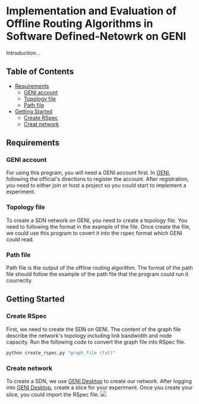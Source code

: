Implementation and Evaluation of Offline Routing Algorithms in Software Defined-Netowrk on GENI
======================================================================================
Introduction...

## Table of Contents

- [Requirements](#requirements)
  - [GENI account](#GENI)
  - [Topology file](#topology-file)
  - [Path file](#path-file)
- [Getting Started](##getting-started)
  - [Create RSpec](#create-rspec)
  - [Creat network](#create-network)




##  Requirements
### GENI account
For using this program, you will need a GENI account first. In [GENI](http://www.geni.net/ "GENI"), following the official's directions to register the account. After registration, you need to either join or host a project so you could start to implement a experiment.

### Topology file
To create a SDN network on GENI, you need to create a topology file. You need to following the format in the example of the file. Once create the file, we could use this program to covert it into the rspec format which GENI could read.

### Path file
Path file is the output of the offline routing algorithm. The format of the path file should follow the example of the path file that the program could run it courrectly.

## Getting Started
### Create RSpec
First, we need to create the SDN on GENI. The content of the graph file describe the network's topology including link bandwidth and node capacity. Run the following code to convert the graph file into RSpec file.
```Bash
python create_rspec.py "graph_file (txt)"
```
### Create network
To create a SDN, we use [GENI Desktop](https://genidesktop.netlab.uky.edu/ "GENI Desktop") to create our network. After logging into [GENI Desktop](https://genidesktop.netlab.uky.edu/ "GENI Desktop"), create a slice for your experiment. Once you create your slice, you could import the RSpec file. 
![](http://github.com/frankhsu523/GENI-Routing-Algorithm/images/geni_desktop.png)




